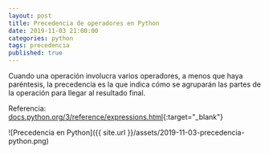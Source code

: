 ```yaml
---
layout: post
title: Precedencia de operadores en Python
date: 2019-11-03 21:00:00
categories: python
tags: precedencia
published: true
---
```


Cuando una operación involucra varios operadores, a menos que haya paréntesis, la precedencia es la que indica cómo se agruparán las partes de la operación para llegar al resultado final.

Referencia: [docs.python.org/3/reference/expressions.html](https://docs.python.org/3/reference/expressions.html){:target="_blank"}

![Precedencia en Python]({{ site.url }}/assets/2019-11-03-precedencia-python.png)
